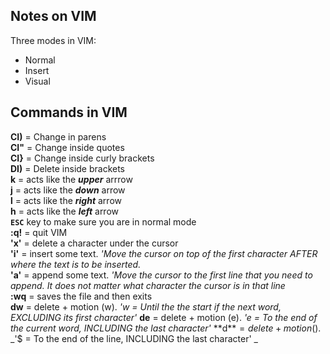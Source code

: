 ## Notes on VIM
Three modes in VIM:    
- Normal  
- Insert  
- Visual  

## Commands in VIM  
**CI)** = Change in parens    
**CI"** = Change inside quotes  
**CI}** = Change inside curly brackets  
**DI)** = Delete inside brackets  
**k** = acts like the _**upper**_ arrrow  
**j** = acts like the _**down**_ arrow  
**l** = acts like the _**right**_ arrow  
**h** = acts like the _**left**_ arrow  
**`ESC`** key to make sure you are in normal mode  
**:q!** = quit VIM  
**'x'** = delete a character under the cursor  
**'i'** = insert some text. _'Move the cursor on top of the first character AFTER where the text is to be inserted._  
**'a'** = append some text. _'Move the cursor to the first line that you need to append. It does not matter what character the cursor is in that line_  
**:wq** = saves the file and then exits  
**dw** = delete + motion (w). _'w = Until the the start if the next word, EXCLUDING its first character'_ 
**de** = delete + motion (e). _'e = To the end of the current word, INCLUDING the last character'_ 
**d$** = delete + motion ($). _'$ = To the end of the line, INCLUDING the last character' _
